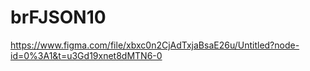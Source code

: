 # brFJSON10
https://www.figma.com/file/xbxc0n2CjAdTxjaBsaE26u/Untitled?node-id=0%3A1&t=u3Gd19xnet8dMTN6-0
